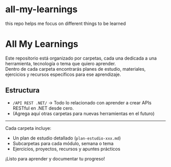 # all-my-learnings
this repo helps me focus on different things to be learned

# All My Learnings

Este repositorio está organizado por carpetas, cada una dedicada a una herramienta, tecnología o tema que quiero aprender.  
Dentro de cada carpeta encontrarás planes de estudio, materiales, ejercicios y recursos específicos para ese aprendizaje.

## Estructura

- `/API REST .NET/` → Todo lo relacionado con aprender a crear APIs RESTful en .NET desde cero.
- (Agrega aquí otras carpetas para nuevas herramientas en el futuro)

---

Cada carpeta incluye:
- Un plan de estudio detallado (`plan-estudio-xxx.md`)
- Subcarpetas para cada módulo, semana o tema
- Ejercicios, proyectos, recursos y apuntes prácticos

¡Listo para aprender y documentar tu progreso!

